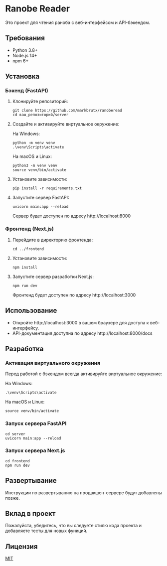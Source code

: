 # Ranobe Reader

Это проект для чтения ранобэ с веб-интерфейсом и API-бэкендом.

## Требования

- Python 3.8+
- Node.js 14+
- npm 6+

## Установка

### Бэкенд (FastAPI)

1. Клонируйте репозиторий:

   ```
   git clone https://github.com/markbrutx/ranoberead
   cd ваш_репозиторий/server
   ```

2. Создайте и активируйте виртуальное окружение:

   На Windows:

   ```
   python -m venv venv
   .\venv\Scripts\activate
   ```

   На macOS и Linux:

   ```
   python3 -m venv venv
   source venv/bin/activate
   ```

3. Установите зависимости:

   ```
   pip install -r requirements.txt
   ```

4. Запустите сервер FastAPI:

   ```
   uvicorn main:app --reload
   ```

   Сервер будет доступен по адресу http://localhost:8000

### Фронтенд (Next.js)

1. Перейдите в директорию фронтенда:

   ```
   cd ../frontend
   ```

2. Установите зависимости:

   ```
   npm install
   ```

3. Запустите сервер разработки Next.js:

   ```
   npm run dev
   ```

   Фронтенд будет доступен по адресу http://localhost:3000

## Использование

- Откройте http://localhost:3000 в вашем браузере для доступа к веб-интерфейсу.
- API-документация доступна по адресу http://localhost:8000/docs

## Разработка

### Активация виртуального окружения

Перед работой с бэкендом всегда активируйте виртуальное окружение:

На Windows:

```
.\venv\Scripts\activate
```

На macOS и Linux:

```
source venv/bin/activate
```

### Запуск сервера FastAPI

```
cd server
uvicorn main:app --reload
```

### Запуск сервера Next.js

```
cd frontend
npm run dev
```

## Развертывание

Инструкции по развертыванию на продакшен-сервере будут добавлены позже.

## Вклад в проект

Пожалуйста, убедитесь, что вы следуете стилю кода проекта и добавляете тесты для новых функций.

## Лицензия

[MIT](https://choosealicense.com/licenses/mit/)
